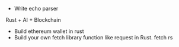 - Write echo parser

Rust + AI + Blockchain
- Build ethereum wallet in rust
- Build your own fetch library function like request in Rust. fetch rs 

